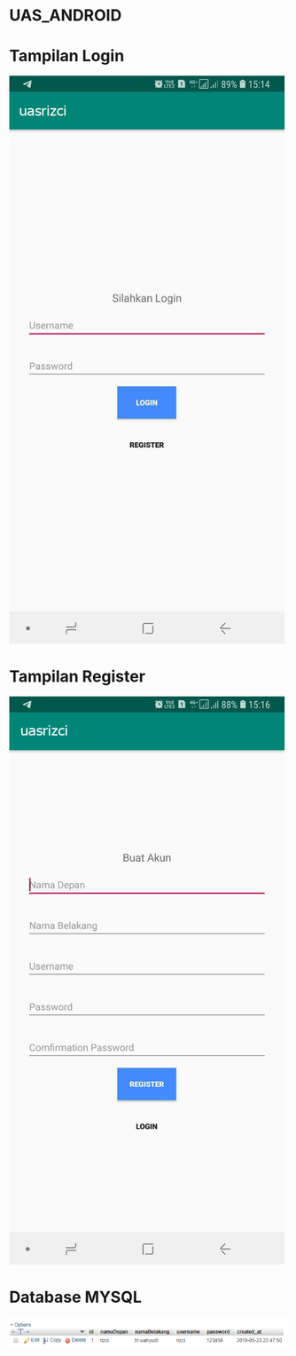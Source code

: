 # UAS_ANDROID
# Tampilan Login
![Alt text](lampiran1.jpg?raw=true "Title")

# Tampilan Register
![Alt text](lampiran2.jpg?raw=true "Title")

# Database MYSQL
![Alt text](lampiran3.PNG?raw=true "Title")
